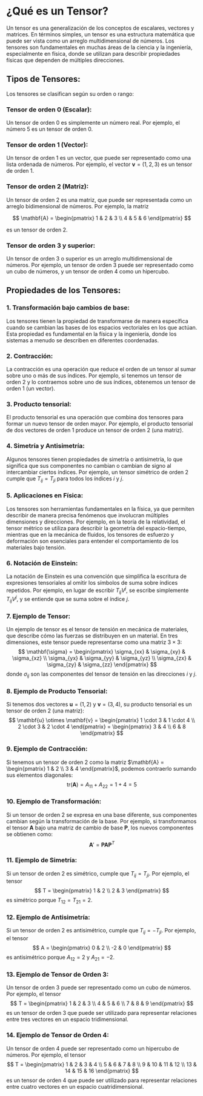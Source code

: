 # **¿Qué es un Tensor?**

Un tensor es una generalización de los conceptos de escalares, vectores y matrices. 
En términos simples, un tensor es una estructura matemática que puede ser vista como un arreglo multidimensional de números. 
Los tensores son fundamentales en muchas áreas de la ciencia y la ingeniería, especialmente en física, donde se utilizan para describir propiedades físicas que dependen de múltiples direcciones.

## **Tipos de Tensores:**

Los tensores se clasifican según su orden o rango:

### **Tensor de orden 0 (Escalar):**

Un tensor de orden $0$ es simplemente un número real. Por ejemplo, el número $5$ es un tensor de orden $0$.

### **Tensor de orden 1 (Vector):**

Un tensor de orden $1$ es un vector, que puede ser representado como una lista ordenada de números. Por ejemplo, el vector $\mathbf{v} = (1, 2, 3)$ es un tensor de orden $1$.

### **Tensor de orden 2 (Matriz):**

Un tensor de orden $2$ es una matriz, que puede ser representada como un arreglo bidimensional de números. Por ejemplo, la matriz

$$
\mathbf{A} = \begin{pmatrix}
1 & 2 & 3 \\
4 & 5 & 6
\end{pmatrix}
$$

es un tensor de orden $2$.

### **Tensor de orden 3 y superior:**

Un tensor de orden $3$ o superior es un arreglo multidimensional de números. Por ejemplo, un tensor de orden $3$ puede ser representado como un cubo de números, y un tensor de orden $4$ como un hipercubo.

## **Propiedades de los Tensores:**

### **1. Transformación bajo cambios de base:**

Los tensores tienen la propiedad de transformarse de manera específica cuando se cambian las bases de los espacios vectoriales en los que actúan. Esta propiedad es fundamental en la física y la ingeniería, donde los sistemas a menudo se describen en diferentes coordenadas.


### **2. Contracción:**

La contracción es una operación que reduce el orden de un tensor al sumar sobre uno o más de sus índices. Por ejemplo, si tenemos un tensor de orden $2$ y lo contraemos sobre uno de sus índices, obtenemos un tensor de orden $1$ (un vector).

### **3. Producto tensorial:**

El producto tensorial es una operación que combina dos tensores para formar un nuevo tensor de orden mayor. Por ejemplo, el producto tensorial de dos vectores de orden $1$ produce un tensor de orden $2$ (una matriz).

### **4. Simetría y Antisimetría:**

Algunos tensores tienen propiedades de simetría o antisimetría, lo que significa que sus componentes no cambian o cambian de signo al intercambiar ciertos índices. Por ejemplo, un tensor simétrico de orden $2$ cumple que $T_{ij} = T_{ji}$ para todos los índices $i$ y $j$.

### **5. Aplicaciones en Física:**

Los tensores son herramientas fundamentales en la física, ya que permiten describir de manera precisa fenómenos que involucran múltiples dimensiones y direcciones. Por ejemplo, en la teoría de la relatividad, el tensor métrico se utiliza para describir la geometría del espacio-tiempo, mientras que en la mecánica de fluidos, los tensores de esfuerzo y deformación son esenciales para entender el comportamiento de los materiales bajo tensión.

### **6. Notación de Einstein:**

La notación de Einstein es una convención que simplifica la escritura de expresiones tensoriales al omitir los símbolos de suma sobre índices repetidos. Por ejemplo, en lugar de escribir $T_{ij} V^j$, se escribe simplemente $T_{ij} V^j$, y se entiende que se suma sobre el índice $j$.

### **7. Ejemplo de Tensor:**
Un ejemplo de tensor es el tensor de tensión en mecánica de materiales, que describe cómo las fuerzas se distribuyen en un material. En tres dimensiones, este tensor puede representarse como una matriz $3 \times 3$:
$$
\mathbf{\sigma} = \begin{pmatrix}
\sigma_{xx} & \sigma_{xy} & \sigma_{xz} \\
\sigma_{yx} & \sigma_{yy} & \sigma_{yz} \\
\sigma_{zx} & \sigma_{zy} & \sigma_{zz}
\end{pmatrix}
$$
donde $\sigma_{ij}$ son las componentes del tensor de tensión en las direcciones $i$ y $j$.
### **8. Ejemplo de Producto Tensorial:**
Si tenemos dos vectores $\mathbf{u} = (1, 2)$ y $\mathbf{v} = (3, 4)$, su producto tensorial es un tensor de orden $2$ (una matriz):
$$
\mathbf{u} \otimes \mathbf{v} = \begin{pmatrix}
1 \cdot 3 & 1 \cdot 4 \\
2 \cdot 3 & 2 \cdot 4
\end{pmatrix} = \begin{pmatrix}
3 & 4 \\
6 & 8
\end{pmatrix}
$$
### **9. Ejemplo de Contracción:**
Si tenemos un tensor de orden $2$ como la matriz $\mathbf{A} = \begin{pmatrix} 1 & 2 \\ 3 & 4 \end{pmatrix}$, podemos contraerlo sumando sus elementos diagonales:
$$
\text{tr}(\mathbf{A}) = A_{11} + A_{22} = 1 + 4 = 5
$$
### **10. Ejemplo de Transformación:**

Si un tensor de orden $2$ se expresa en una base diferente, sus componentes cambian según la transformación de la base. Por ejemplo, si transformamos el tensor $\mathbf{A}$ bajo una matriz de cambio de base $\mathbf{P}$, los nuevos componentes se obtienen como:
$$
\mathbf{A}' = \mathbf{P} \mathbf{A} \mathbf{P}^T
$$
### **11. Ejemplo de Simetría:**
Si un tensor de orden $2$ es simétrico, cumple que $T_{ij} = T_{ji}$. Por ejemplo, el tensor
$$
T = \begin{pmatrix}
1 & 2 \\
2 & 3
\end{pmatrix}
$$
es simétrico porque $T_{12} = T_{21} = 2$.

### **12. Ejemplo de Antisimetría:**

Si un tensor de orden $2$ es antisimétrico, cumple que $T_{ij} = -T_{ji}$. Por ejemplo, el tensor
$$
A = \begin{pmatrix}
0 & 2 \\
-2 & 0
\end{pmatrix}
$$
es antisimétrico porque $A_{12} = 2$ y $A_{21} = -2$.

### **13. Ejemplo de Tensor de Orden 3:**
Un tensor de orden $3$ puede ser representado como un cubo de números. Por ejemplo, el tensor
$$
T = \begin{pmatrix}
1 & 2 & 3 \\
4 & 5 & 6 \\
7 & 8 & 9
\end{pmatrix}
$$
es un tensor de orden $3$ que puede ser utilizado para representar relaciones entre tres vectores en un espacio tridimensional.

### **14. Ejemplo de Tensor de Orden 4:**
Un tensor de orden $4$ puede ser representado como un hipercubo de números. Por ejemplo, el tensor
$$
T = \begin{pmatrix}
1 & 2 & 3 & 4 \\
5 & 6 & 7 & 8 \\
9 & 10 & 11 & 12 \\
13 & 14 & 15 & 16
\end{pmatrix}
$$
es un tensor de orden $4$ que puede ser utilizado para representar relaciones entre cuatro vectores en un espacio cuatridimensional.